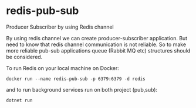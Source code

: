 # redis-pub-sub
Producer Subscriber by using Redis channel

By using redis channel we can create producer-subscriber application. But need to know that redis channel communication
is not reliable. So to make more reliable pub-sub applications queue (Rabbit MQ etc) structures should be considered.


To run Redis on your local machine on Docker:
```
docker run --name redis-pub-sub -p 6379:6379 -d redis
```


and to run background services run on both project (pub,sub):

```
dotnet run
```
